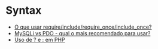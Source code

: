 # Syntax

- [O que usar require/include/require_once/include_once?](http://pt.stackoverflow.com/q/15286/101)
- [MySQLi vs PDO - qual o mais recomendado para usar?](https://pt.stackoverflow.com/q/8302/101)
- [Uso de ? e : em PHP](https://pt.stackoverflow.com/q/56812/101)
